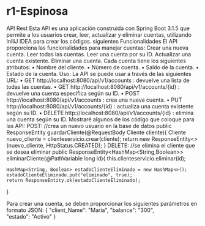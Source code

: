 # r1-Espinosa

API Rest
Esta API es una aplicación construida con Spring Boot 3.1.5  que permite a los usuarios crear, leer, actualizar y eliminar cuentas, utilizando InlliJ IDEA para crear los códigos.
siguientes Funcionalidades El API proporciona las funcionalidades para manejar cuentas:
Crear una nueva cuenta. Leer todas las cuentas. Leer una cuenta por su ID. Actualizar una cuenta existente. Eliminar una cuenta. Cada cuenta tiene los siguientes atributos:
•	Nombre del cliente.
•	Número de cuenta.
•	Saldo de la cuenta.
•	Estado de la cuenta.
Uso:
La API se puede usar a través de las siguientes URL:
•	GET http://localhost:8080/api/v1/accounts : devuelve una lista de todas las cuentas.
•	GET http://localhost:8080/api/v1/accounts/{id} : devuelve una cuenta específica según su ID.
•	POST http://localhost:8080/api/v1/accounts : crea una nueva cuenta.
•	PUT http://localhost:8080/api/v1/accounts/{id} : actualiza una cuenta existente según su ID.
•	DELETE http://localhost:8080/api/v1/accounts/{id} : elimina una cuenta según su ID.
Mostraré algunos de los código que coloque para las API:
POST:
//crea un nuevo usuario en la base de datos
public ResponseEntity<Cliente> guardarCliente(@RequestBody Cliente cliente){
    Cliente nuevo_cliente = clienteservicio.crear(cliente);
    return new ResponseEntity<>(nuevo_cliente, HttpStatus.CREATED);
}
DELETE:
//se elimina el cliente que se desea eliminar
public ResponseEntity<HashMap<String,Boolean>> eliminarCliente(@PathVariable long id){
    this.clienteservicio.eliminar(id);
    
    HashMap<String, Boolean> estadoClienteEliminado = new HashMap<>();
    estadoClienteEliminado.put("eliminado", true);
    return ResponseEntity.ok(estadoClienteEliminado);
}

Para crear una cuenta, se deben proporcionar los siguientes parámetros en formato JSON:
{
"client_Name": "Maria",
"balance": "300",
"estado": "Activo"
}
